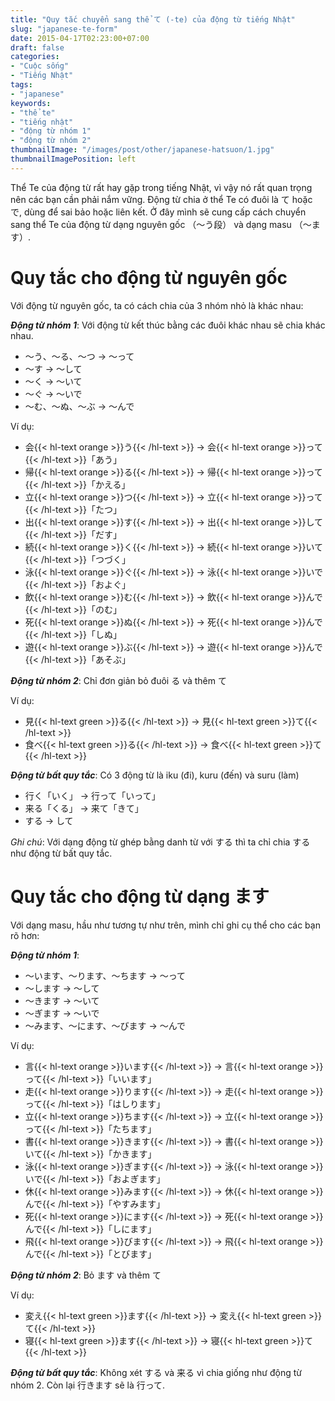 ```yaml
---
title: "Quy tắc chuyển sang thể て (-te) của động từ tiếng Nhật"
slug: "japanese-te-form"
date: 2015-04-17T02:23:00+07:00
draft: false
categories:
- "Cuộc sống"
- "Tiếng Nhật"
tags:
- "japanese"
keywords:
- "thể te"
- "tiếng nhật"
- "động từ nhóm 1"
- "động từ nhóm 2"
thumbnailImage: "/images/post/other/japanese-hatsuon/1.jpg"
thumbnailImagePosition: left
---
```


Thể Te của động từ rất hay gặp trong tiếng Nhật, vì vậy nó rất quan trọng nên các bạn cần phải nắm vững. Động từ chia ở thể Te có đuôi là  て hoặc で, dùng để sai bảo hoặc liên kết. Ở đây mình sẽ cung cấp cách chuyển sang thể Te của động từ dạng nguyên gốc （～う段） và dạng masu （～ます）.

<!--more-->

# Quy tắc cho động từ nguyên gốc

Với động từ nguyên gốc, ta có cách chia của 3 nhóm nhỏ là khác nhau:

***Động từ nhóm 1***: Với động từ kết thúc bằng các đuôi khác nhau sẽ chia khác nhau.

- ～う、～る、～つ  → ～って
- ～す → ～して
- ～く → ～いて
- ～ぐ → ～いで
- ～む、～ぬ、～ぶ → ～んで

Ví dụ:

- 会{{< hl-text orange >}}う{{< /hl-text >}} → 会{{< hl-text orange >}}って{{< /hl-text >}}「あう」
- 帰{{< hl-text orange >}}る{{< /hl-text >}} → 帰{{< hl-text orange >}}って{{< /hl-text >}}「かえる」
- 立{{< hl-text orange >}}つ{{< /hl-text >}} → 立{{< hl-text orange >}}って{{< /hl-text >}}「たつ」
- 出{{< hl-text orange >}}す{{< /hl-text >}} → 出{{< hl-text orange >}}して{{< /hl-text >}}「だす」
- 続{{< hl-text orange >}}く{{< /hl-text >}} → 続{{< hl-text orange >}}いて{{< /hl-text >}}「つづく」
- 泳{{< hl-text orange >}}ぐ{{< /hl-text >}} → 泳{{< hl-text orange >}}いで{{< /hl-text >}}「およぐ」
- 飲{{< hl-text orange >}}む{{< /hl-text >}} → 飲{{< hl-text orange >}}んで{{< /hl-text >}}「のむ」
- 死{{< hl-text orange >}}ぬ{{< /hl-text >}} → 死{{< hl-text orange >}}んで{{< /hl-text >}}「しぬ」
- 遊{{< hl-text orange >}}ぶ{{< /hl-text >}} → 遊{{< hl-text orange >}}んで{{< /hl-text >}}「あそぶ」


***Động từ nhóm 2***: Chỉ đơn giản bỏ đuôi る và thêm て

Ví dụ:

- 見{{< hl-text green >}}る{{< /hl-text >}} → 見{{< hl-text green >}}て{{< /hl-text >}}
- 食べ{{< hl-text green >}}る{{< /hl-text >}} → 食べ{{< hl-text green >}}て{{< /hl-text >}}

***Động từ bất quy tắc***: Có 3 động từ là iku (đi), kuru (đến) và suru (làm)

- 行く「いく」 → 行って「いって」
- 来る「くる」 → 来て「きて」
- する → して

*Ghi chú*: Với dạng động từ ghép bằng danh từ với する thì ta chỉ chia する như động từ bất quy tắc.

# Quy tắc cho động từ dạng ます

Với dạng masu, hầu như tương tự như trên, mình chỉ ghi cụ thể cho các bạn rõ hơn:

***Động từ nhóm 1***:

- ～います、～ります、～ちます → ～って
- ～します → ～して
- ～きます → ～いて
- ～ぎます → ～いで
- ～みます、～にます、～びます → ～んで

Ví dụ:

- 言{{< hl-text orange >}}います{{< /hl-text >}} → 言{{< hl-text orange >}}って{{< /hl-text >}}「いいます」
- 走{{< hl-text orange >}}ります{{< /hl-text >}} → 走{{< hl-text orange >}}って{{< /hl-text >}}「はしります」
- 立{{< hl-text orange >}}ちます{{< /hl-text >}} → 立{{< hl-text orange >}}って{{< /hl-text >}}「たちます」
- 書{{< hl-text orange >}}きます{{< /hl-text >}} → 書{{< hl-text orange >}}いて{{< /hl-text >}}「かきます」
- 泳{{< hl-text orange >}}ぎます{{< /hl-text >}} → 泳{{< hl-text orange >}}いで{{< /hl-text >}}「およぎます」
- 休{{< hl-text orange >}}みます{{< /hl-text >}} → 休{{< hl-text orange >}}んで{{< /hl-text >}}「やすみます」
- 死{{< hl-text orange >}}にます{{< /hl-text >}} → 死{{< hl-text orange >}}んで{{< /hl-text >}}「しにます」
- 飛{{< hl-text orange >}}びます{{< /hl-text >}} → 飛{{< hl-text orange >}}んで{{< /hl-text >}}「とびます」

***Động từ nhóm 2***: Bỏ ます và thêm て

Ví dụ:

- 変え{{< hl-text green >}}ます{{< /hl-text >}} → 変え{{< hl-text green >}}て{{< /hl-text >}}
- 寝{{< hl-text green >}}ます{{< /hl-text >}} → 寝{{< hl-text green >}}て{{< /hl-text >}}

***Động từ bất quy tắc***: Không xét する và 来る vì chia giống như động từ nhóm 2. Còn lại 行きます sẽ là 行って.